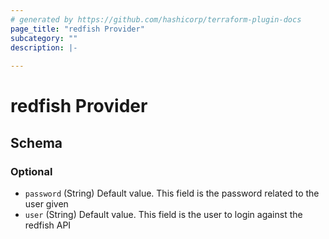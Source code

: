 ```yaml
---
# generated by https://github.com/hashicorp/terraform-plugin-docs
page_title: "redfish Provider"
subcategory: ""
description: |-
  
---
```


# redfish Provider





<!-- schema generated by tfplugindocs -->
## Schema

### Optional

- `password` (String) Default value. This field is the password related to the user given
- `user` (String) Default value. This field is the user to login against the redfish API
